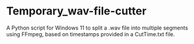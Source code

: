 # Temporary_wav-file-cutter
A Python script for Windows 11 to split a .wav file into multiple segments using FFmpeg, based on timestamps provided in a CutTime.txt file.
